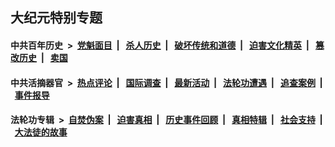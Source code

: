 ## 大纪元特别专题

#### 中共百年历史 &nbsp;>&nbsp; [党魁面目](indexes/nf1176107/README.md?05060430) &nbsp;| &nbsp; [杀人历史](indexes/nf1176106/README.md?05060430) &nbsp;| &nbsp; [破坏传统和道德](indexes/nf1176106/README.md?05060430) &nbsp;| &nbsp; [迫害文化精英](indexes/nf1176111/README.md?05060430) &nbsp;| &nbsp; [篡改历史](indexes/nf1176115/README.md?05060430) &nbsp;| &nbsp; [卖国](indexes/nf1176117/README.md?05060430) 

#### 中共活摘器官 &nbsp;>&nbsp; [热点评论](indexes/nf5879/README.md?05060430) &nbsp;| &nbsp; [国际调查](indexes/nf5947/README.md?05060430) &nbsp;| &nbsp; [最新活动](indexes/nf5883/README.md?05060430) &nbsp;| &nbsp; [法轮功遭遇](indexes/nf5881/README.md?05060430) &nbsp;| &nbsp; [追查案例](indexes/nf5880/README.md?05060430) &nbsp;| &nbsp; [事件报导](indexes/nf5877/README.md?05060430) 

#### 法轮功专辑 &nbsp;>&nbsp; [自焚伪案](indexes/nf5562/README.md?05060430) &nbsp;| &nbsp; [迫害真相](indexes/nf4379/README.md?05060430) &nbsp;| &nbsp; [历史事件回顾](indexes/nf5793/README.md?05060430) &nbsp;| &nbsp; [真相特辑](indexes/nf4389/README.md?05060430) &nbsp;| &nbsp; [社会支持](indexes/nf4386/README.md?05060430) &nbsp;| &nbsp; [大法徒的故事](indexes/nf1147481/README.md?05060430) 


